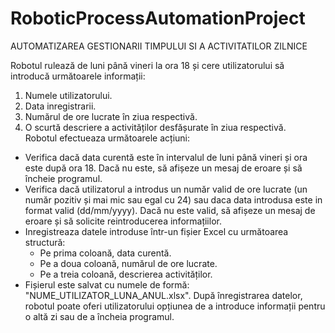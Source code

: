 # RoboticProcessAutomationProject
AUTOMATIZAREA GESTIONARII TIMPULUI SI A ACTIVITATILOR ZILNICE

Robotul rulează de luni până vineri la ora 18 și cere utilizatorului să introducă următoarele informații:
1. Numele utilizatorului.
2. Data inregistrarii.
3. Numărul de ore lucrate în ziua respectivă.
4. O scurtă descriere a activităților desfășurate în ziua respectivă.                                                                                                                                                                                                                                                                                                                                          
Robotul efectueaza următoarele acțiuni:
- Verifica dacă data curentă este în intervalul de luni până vineri și ora este după ora 18. Dacă nu este, să afișeze un mesaj de eroare și să încheie programul.
- Verifica dacă utilizatorul a introdus un număr valid de ore lucrate (un număr pozitiv și mai mic sau egal cu 24) sau daca data introdusa este in format valid (dd/mm/yyyy). Dacă nu este valid, să afișeze un mesaj de eroare și să solicite reintroducerea informațiilor.
- Inregistreaza datele introduse într-un fișier Excel cu următoarea structură:
     - Pe prima coloană, data curentă.
     - Pe a doua coloană, numărul de ore lucrate.
     - Pe a treia coloană, descrierea activităților.
- Fișierul este salvat cu numele de formă: "NUME_UTILIZATOR_LUNA_ANUL.xlsx".
După înregistrarea datelor, robotul poate oferi utilizatorului opțiunea de a introduce informații pentru o altă zi sau de a încheia programul.
